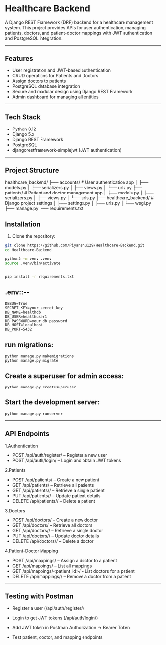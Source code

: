 # Healthcare Backend

A Django REST Framework (DRF) backend for a healthcare management system. This project provides APIs for user authentication, managing patients, doctors, and patient-doctor mappings with JWT authentication and PostgreSQL integration.

---

## Features

- User registration and JWT-based authentication
- CRUD operations for Patients and Doctors
- Assign doctors to patients
- PostgreSQL database integration
- Secure and modular design using Django REST Framework
- Admin dashboard for managing all entities

---

## Tech Stack

- Python 3.12
- Django 5.x
- Django REST Framework
- PostgreSQL
- djangorestframework-simplejwt (JWT authentication)

---

## Project Structure

healthcare_backend/
├── accounts/ # User authentication app
│ ├── models.py
│ ├── serializers.py
│ ├── views.py
│ └── urls.py
├── patients/ # Patient and doctor management app
│ ├── models.py
│ ├── serializers.py
│ ├── views.py
│ └── urls.py
├── healthcare_backend/ # Django project settings
│ ├── settings.py
│ ├── urls.py
│ └── wsgi.py
├── manage.py
└── requirements.txt

##
## Installation

1. Clone the repository:

```bash
git clone https://github.com/Piyanshu129/Healthcare-Backend.git
cd Healthcare-Backend

python3 -m venv .venv
source .venv/bin/activate


pip install -r requirements.txt
```

## .env::--
```
DEBUG=True
SECRET_KEY=your_secret_key
DB_NAME=healthdb
DB_USER=healthuser1
DB_PASSWORD=your_db_password
DB_HOST=localhost
DB_PORT=5432
```

## run migrations:
```
python manage.py makemigrations
python manage.py migrate
```

## Create a superuser for admin access:
```python manage.py createsuperuser```

## Start the development server:
```python manage.py runserver```

---

## API Endpoints
1.Authentication

- POST /api/auth/register/ – Register a new user
- POST /api/auth/login/ – Login and obtain JWT tokens

2.Patients

- POST /api/patients/ – Create a new patient
- GET /api/patients/ – Retrieve all patients
- GET /api/patients/<id>/ – Retrieve a single patient
- PUT /api/patients/<id>/ – Update patient details
- DELETE /api/patients/<id>/ – Delete a patient

3.Doctors

- POST /api/doctors/ – Create a new doctor
- GET /api/doctors/ – Retrieve all doctors
- GET /api/doctors/<id>/ – Retrieve a single doctor
- PUT /api/doctors/<id>/ – Update doctor details
- DELETE /api/doctors/<id>/ – Delete a doctor

4.Patient-Doctor Mapping

- POST /api/mappings/ – Assign a doctor to a patient
- GET /api/mappings/ – List all mappings
- GET /api/mappings/<patient_id>/ – List doctors for a patient
- DELETE /api/mappings/<id>/ – Remove a doctor from a patient

---


## Testing with Postman

- Register a user (/api/auth/register/)

- Login to get JWT tokens (/api/auth/login/)

- Add JWT token in Postman Authorization → Bearer Token

- Test patient, doctor, and mapping endpoints





